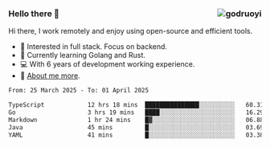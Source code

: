 ### Hello there 👋 <img align="right" src="https://github-readme-stats.vercel.app/api?username=godruoyi&show_icons=true" alt="godruoyi" />

Hi there, I work remotely and enjoy using open-source and efficient tools.

- 🔭 Interested in full stack. Focus on backend.
- 🌱 Currently learning Golang and Rust.
- 💻 With 6 years of development working experience.
- 👒 [About me more](https://godruoyi.com/posts/about-godruoyi).



<!--START_SECTION:waka-->

```txt
From: 25 March 2025 - To: 01 April 2025

TypeScript            12 hrs 18 mins  ███████████████░░░░░░░░░░   60.31 %
Go                    3 hrs 19 mins   ████░░░░░░░░░░░░░░░░░░░░░   16.29 %
Markdown              1 hr 24 mins    █▓░░░░░░░░░░░░░░░░░░░░░░░   06.88 %
Java                  45 mins         █░░░░░░░░░░░░░░░░░░░░░░░░   03.69 %
YAML                  41 mins         █░░░░░░░░░░░░░░░░░░░░░░░░   03.38 %
```

<!--END_SECTION:waka-->
